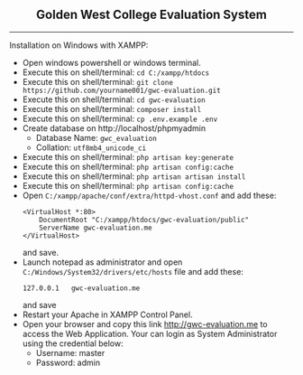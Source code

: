 <h2 align="center">Golden West College Evaluation System</h2>
<hr>
<p>Installation on Windows with XAMPP:</p>

- Open windows powershell or windows terminal.
- Execute this on shell/terminal: ``` cd C:/xampp/htdocs ```
- Execute this on shell/terminal: ``` git clone https://github.com/yourname001/gwc-evaluation.git ```
- Execute this on shell/terminal: ``` cd gwc-evaluation ```
- Execute this on shell/terminal: ``` composer install ```
- Execute this on shell/terminal: ``` cp .env.example .env ```
- Create database on http://localhost/phpmyadmin
  - Database Name: ``` gwc_evaluation ```
  - Collation: ``` utf8mb4_unicode_ci ```
- Execute this on shell/terminal: ``` php artisan key:generate ```
- Execute this on shell/terminal: ``` php artisan config:cache ```
- Execute this on shell/terminal: ``` php artisan artisan install ```
- Execute this on shell/terminal: ``` php artisan config:cache ```
- Open ``` C:/xampp/apache/conf/extra/httpd-vhost.conf ``` and add these:
    ```
    <VirtualHost *:80>
        DocumentRoot "C:/xampp/htdocs/gwc-evaluation/public"
        ServerName gwc-evaluation.me
    </VirtualHost>
    ```
    and save.
- Launch notepad as administrator and open ``` C:/Windows/System32/drivers/etc/hosts ``` file and add these:
    ```
    127.0.0.1   gwc-evaluation.me
    ```
    and save
- Restart your Apache in XAMPP Control Panel.
- Open your browser and copy this link http://gwc-evaluation.me to access the Web Application. Your can login as System Administrator using the credential below:
  - Username: master
  - Password: admin